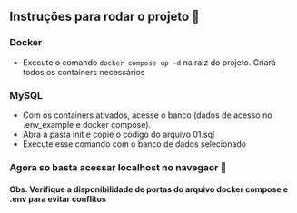 ## Instruções para rodar o projeto 🤖

### Docker
- Execute o comando `docker compose up -d` na raiz do projeto. Criará todos os containers necessários

### MySQL
- Com os containers ativados, acesse o banco (dados de acesso no .env_example e docker compose).
- Abra a pasta init e copie o codigo do arquivo 01.sql
- Execute esse comando com o banco de dados selecionado

### Agora so basta acessar localhost no navegaor 🥷


#### Obs. Verifique a disponibilidade de portas do arquivo docker compose e .env para evitar conflitos

